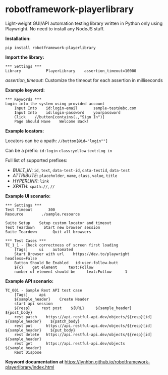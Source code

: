 # robotframework-playerlibrary
Light-weight GUI/API automation testing library written in Python only using Playwright. No need to install any NodeJS stuff.

**Installation:**
```
pip install robotframework-playerlibrary
```

**Import the library:**
```
*** Settings ***
Library           PlayerLibrary    assertion_timeout=10000    
```
_assertion_timeout_: Customize the timeout for each assertion in milliseconds

**Example keyword:**
```
*** Keywords ***
Login into the system using provided account
    Input Into    id:login-email       sample-test@abc.com
    Input Into    id:login-password    yourpassword
    Click    //button[contains(.,"Sign In")]
    Page Should Have    Welcome Back!

```

**Example locators:**

Locators can be a xpath: `//button[@id="login""]`

Can be a prefix: `id:login` `class:yellow` `text:Log in`

Full list of supported prefixes:
- _BUILT_IN_: `id`, `text`, `data-test-id`, `data-testid`, `data-test`
- _ATTRIBUTE_: `placeholder`, `name`, `class`, `value`, `title`
- _HYPERLINK_: `link`
- _XPATH_: `xpath://`, `//`

**Example UI scenario:**
```
*** Settings ***
Test Timeout       300
Resource        ./sample.resource

Suite Setup    Setup custom locator and timeout
Test Teardown    Start new browser session
Suite Teardown       Quit all browsers

*** Test Cases ***
TC_1_1 - Check correctness of screen first loading
    [Tags]     ui    automated
    Start Browser with url    https://dev.to/playwright     headless=False
    Button Should Be Enabled   id:user-follow-butt
    ${c}    get element     text:Follow
    number of element should be     text:Follow      1
```
**Example API scenario:**
```
TC_001 - Sample Rest API test case
    [Tags]     api    
    ${sample_header}    Create Header
    start api session
    ${resp}     rest post    ${URL}     ${sample_header}     ${post_body}
    rest patch    https://api.restful-api.dev/objects/${resp}[id]     ${sample_header}    ${patch_body}
    rest put      https://api.restful-api.dev/objects/${resp}[id]     ${sample_header}    ${put_body}
    rest delete   https://api.restful-api.dev/objects/${resp}[id]     ${sample_header}
    rest get      https://api.restful-api.dev/objects                 ${sample_header}
    Rest Dispose
```

**Keyword documentation at** https://lynhbn.github.io/robotframework-playerlibrary/index.html


